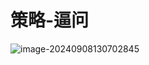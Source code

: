 # 策略-逼问

![image-20240908130702845](./../../TyporaImage/MicroExpression/image-20240908130702845.png)